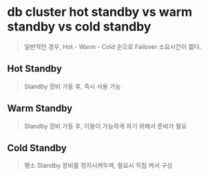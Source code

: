 # db cluster hot standby vs warm standby vs cold standby

> 일반적인 경우, Hot - Warm - Cold 순으로 Failover 소요시간이 짧다.

## Hot Standby

> Standby 장비 가동 후, 즉시 사용 가능

## Warm Standby

> Standby 장비 가동 후, 이용이 가능하게 하기 위해서 준비가 필요

## Cold Standby

> 평소 Standby 장비를 정지시켜두며, 필요시 직접 켜서 구성
